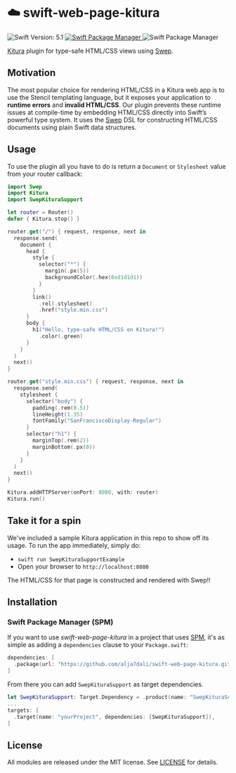 
# ☁️ swift-web-page-kitura

<p align="left">
  <img src="https://img.shields.io/badge/Swift_Version-5.1-orange.svg?style=flat&logo=Swift" alt="Swift Version: 5.1"/>
  <a href="https://swift.org/package-manager">
    <img src="https://img.shields.io/badge/SwiftPM-Compatible-darkgreen.svg?style=flat" alt="Swift Package Manager"/>
  </a>
    <img src="https://img.shields.io/badge/Platforms-macOS,%20iOS,%20Linux-darkgreen.svg?style=flat" alt="Swift Package Manager"/>
</p>

[Kitura](https://www.kitura.dev) plugin for type-safe HTML/CSS views using [Swep](https://github.com/alja7dali/swift-web-page).

## Motivation

The most popular choice for rendering HTML/CSS in a Kitura web app is to use the Stencil templating language, but it exposes your application to **runtime errors** and **invalid HTML/CSS**. Our plugin prevents these runtime issues at compile-time by embedding HTML/CSS directly into Swift’s powerful type system. It uses the [Swep](https://github.com/alja7dali/swift-web-page) DSL for constructing HTML/CSS documents using plain Swift data structures.

## Usage

To use the plugin all you have to do is return a `Document` or `Stylesheet` value from your router callback:

``` swift
import Swep
import Kitura
import SwepKituraSupport

let router = Router()
defer { Kitura.stop() }

router.get("/") { request, response, next in
  response.send(
    document {
      head {
        style {
          selector("*") {
            margin(.px(5))
            backgroundColor(.hex(0xd1d1d1))
          }
        }
        link()
          .rel(.stylesheet)
          .href("style.min.css")
      }
      body {
        h1("Hello, type-safe HTML/CSS on Kitura!")
          .color(.green)
      }
    }
  )
  next()
}

router.get("style.min.css") { request, response, next in
  response.send(
    stylesheet {
      selector("body") {
        padding(.rem(0.5))
        lineHeight(1.35)
        fontFamily("SanFranciscoDisplay-Regular")
      }
      selector("h1") {
        marginTop(.rem(2))
        marginBottom(.px(0))
      }
    }
  )
  next()
}

Kitura.addHTTPServer(onPort: 8080, with: router)
Kitura.run()
```

## Take it for a spin

We've included a sample Kitura application in this repo to show off its usage. To run the app immediately, simply do:

* `swift run SwepKituraSupportExample`
* Open your browser to `http://localhost:8080`

The HTML/CSS for that page is constructed and rendered with Swep!!

## Installation

### Swift Package Manager (SPM)

If you want to use *swift-web-page-kitura* in a project that uses [SPM](https://swift.org/package-manager/), it's as simple as adding a `dependencies` clause to your `Package.swift`:

``` swift
dependencies: [
  .package(url: "https://github.com/alja7dali/swift-web-page-kitura.git", from: "0.0.1")
]
```

From there you can add `SwepKituraSupport` as target dependencies.

``` swift
let SwepKituraSupport: Target.Dependency = .product(name: "SwepKituraSupport", package: "swift-web-page-kitura")
...
targets: [
  .target(name: "yourProject", dependencies: [SwepKituraSupport]),
]
```

## License

All modules are released under the MIT license. See [LICENSE](./LICENSE.md) for details.